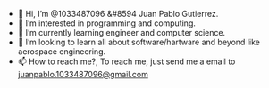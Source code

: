 - 👋 Hi, I’m @1033487096 &#8594 Juan Pablo Gutierrez.
- 👀 I’m interested in programming and computing.
- 🌱 I’m currently learning engineer and computer science.
- 💞️ I’m looking to learn all about software/hartware and beyond like aerospace engineering.
- 📫 How to reach me?, To reach me, just send me a email to juanpablo.1033487096@gmail.com

<!---
1033487096/1033487096 is a ✨ special ✨ repository because its `README.md` (this file) appears on your GitHub profile.
You can click the Preview link to take a look at your changes.
--->
